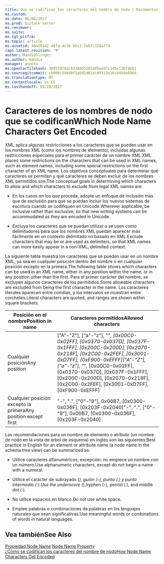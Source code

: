 ```yaml
---
title: Que se codifican los caracteres del nombre de nodo | Documentos de Microsoft
ms.custom: 
ms.date: 06/08/2017
ms.prod: biztalk-server
ms.reviewer: 
ms.suite: 
ms.tgt_pltfrm: 
ms.topic: article
ms.assetid: 48a581d2-48fa-4c36-b5c2-fe87c328a7f4
caps.latest.revision: "9"
author: MandiOhlinger
ms.author: mandia
manager: anneta
ms.openlocfilehash: 3895fd74ac63380d5502a05eed7c145e13bfd681
ms.sourcegitcommit: cb908c540d8f1a692d01dc8f313e16cb4b4e696d
ms.translationtype: MT
ms.contentlocale: es-ES
ms.lasthandoff: 09/20/2017
---
```

# <a name="which-node-name-characters-get-encoded"></a><span data-ttu-id="33026-102">Caracteres de los nombres de nodo que se codifican</span><span class="sxs-lookup"><span data-stu-id="33026-102">Which Node Name Characters Get Encoded</span></span>
<span data-ttu-id="33026-103">XML aplica algunas restricciones a los caracteres que se pueden usar en los nombres XML (como los nombres de elemento), incluidas algunas restricciones especiales para el primer carácter de un nombre XML.</span><span class="sxs-lookup"><span data-stu-id="33026-103">XML places some restrictions on the characters that can be used in XML names, such as element names, including some special restrictions on the first character of an XML name.</span></span> <span data-ttu-id="33026-104">Los objetivos conceptuales para determinar qué caracteres se permiten y qué caracteres se deben excluir de los nombres XML permitidos son:</span><span class="sxs-lookup"><span data-stu-id="33026-104">The conceptual goals in determining which characters to allow and which characters to exclude from legal XML names are:</span></span>  
  
-   <span data-ttu-id="33026-105">En los casos en los que proceda, adopte un enfoque de inclusión más que de exclusión para que se puedan incluir los nuevos sistemas de escritura cuando se codifiquen en Unicode.</span><span class="sxs-lookup"><span data-stu-id="33026-105">Wherever applicable, be inclusive rather than exclusive, so that new writing systems can be accommodated as they are encoded in Unicode.</span></span>  
  
-   <span data-ttu-id="33026-106">Excluya los caracteres que se puedan utilizar o se usen como delimitadores para que los nombres XML puedan aparecer más fácilmente en un contexto delimitado no basado en XML.</span><span class="sxs-lookup"><span data-stu-id="33026-106">Exclude characters that may be or are used as delimiters, so that XML names can more easily appear in a non-XML, delimited context.</span></span>  
  
 <span data-ttu-id="33026-107">La siguiente tabla muestra los caracteres que se pueden usar en un nombre XML, ya sea en cualquier posición dentro del nombre o en cualquier posición excepto en la primera.</span><span class="sxs-lookup"><span data-stu-id="33026-107">The following table shows which characters can be used in an XML name, either in any position within the name, or in any position other than the first.</span></span> <span data-ttu-id="33026-108">Para el primer carácter del nombre, se excluyen algunos caracteres de los permitidos.</span><span class="sxs-lookup"><span data-stu-id="33026-108">Some allowable characters are excluded from being the first character in the name.</span></span> <span data-ttu-id="33026-109">Los caracteres literales aparecen entre comillas, y los intervalos se muestran entre corchetes.</span><span class="sxs-lookup"><span data-stu-id="33026-109">Literal characters are quoted, and ranges are shown within square brackets.</span></span>  
  
|<span data-ttu-id="33026-110">Posición en el nombre</span><span class="sxs-lookup"><span data-stu-id="33026-110">Position in name</span></span>|<span data-ttu-id="33026-111">Caracteres permitidos</span><span class="sxs-lookup"><span data-stu-id="33026-111">Allowed characters</span></span>|  
|----------------------|------------------------|  
|<span data-ttu-id="33026-112">Cualquier posición</span><span class="sxs-lookup"><span data-stu-id="33026-112">Any position</span></span>|<span data-ttu-id="33026-113">["A"-"Z"], ["a"-"z"], "_", [0x00C0-0x02FF], [0x0370-0x037D], [0x037F-0x1FFF], [0x200C-0x200D], [0x2070-0x218F], [0x2C00-0x2FEF], [0x3001-0xD7FF], [0xF900-0xEFFF]</span><span class="sxs-lookup"><span data-stu-id="33026-113">["A"-"Z"], ["a"-"z"], "_", [0x00C0-0x02FF], [0x0370-0x037D], [0x037F-0x1FFF], [0x200C-0x200D], [0x2070-0x218F], [0x2C00-0x2FEF], [0x3001-0xD7FF], [0xF900-0xEFFF]</span></span>|  
|<span data-ttu-id="33026-114">Cualquier posición excepto la primera</span><span class="sxs-lookup"><span data-stu-id="33026-114">Any position except first</span></span>|<span data-ttu-id="33026-115">"-", ".", ["0"-"9"], 0x00B7, [0x0300-0x036F], [0x203F-0x2040]</span><span class="sxs-lookup"><span data-stu-id="33026-115">"-", ".", ["0"-"9"], 0x00B7, [0x0300-0x036F], [0x203F-0x2040]</span></span>|  
  
 <span data-ttu-id="33026-116">Las recomendaciones para un nombre de elemento o atributo (un nombre de nodo en la vista de árbol de esquema) en inglés son las siguientes:</span><span class="sxs-lookup"><span data-stu-id="33026-116">Best practice in English for an element or attribute name (a node name in the schema tree view) can be summarized as:</span></span>  
  
-   <span data-ttu-id="33026-117">Utilice caracteres alfanuméricos; excepción: no empiece un nombre con un número.</span><span class="sxs-lookup"><span data-stu-id="33026-117">Use alphanumeric characters, except do not begin a name with a numeral.</span></span>  
  
-   <span data-ttu-id="33026-118">Utilice el carácter de subrayado (_), guión (-), punto (.) y punto intermedio (·).</span><span class="sxs-lookup"><span data-stu-id="33026-118">Use the underscore (_),hyphen (-), period (.), and middle dot (·).</span></span>  
  
-   <span data-ttu-id="33026-119">No utilice espacios en blanco.</span><span class="sxs-lookup"><span data-stu-id="33026-119">Do not use white space.</span></span>  
  
-   <span data-ttu-id="33026-120">Emplee palabras o combinaciones de palabras en los lenguajes naturales que sean significativas.</span><span class="sxs-lookup"><span data-stu-id="33026-120">Use meaningful words or combinations of words in natural languages.</span></span>  
  
## <a name="see-also"></a><span data-ttu-id="33026-121">Vea también</span><span class="sxs-lookup"><span data-stu-id="33026-121">See Also</span></span>  
 <span data-ttu-id="33026-122">[Propiedad Node Name](../core/node-name-property.md) </span><span class="sxs-lookup"><span data-stu-id="33026-122">[Node Name Property](../core/node-name-property.md) </span></span>  
 [<span data-ttu-id="33026-123">¿Cómo se codifican los caracteres del nombre de nodo</span><span class="sxs-lookup"><span data-stu-id="33026-123">How Node Name Characters Get Encoded</span></span>](../core/how-node-name-characters-get-encoded.md)